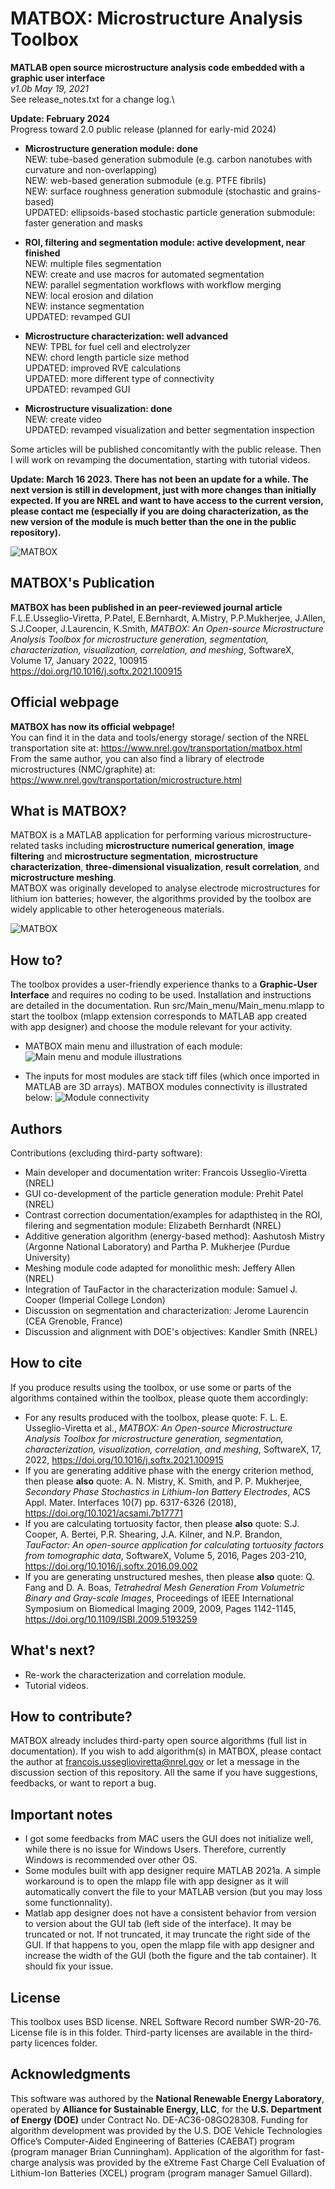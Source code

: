 # MATBOX: Microstructure Analysis Toolbox
**MATLAB open source microstructure analysis code embedded with a graphic user interface**\
*v1.0b May 19, 2021*\
See release_notes.txt for a change log.\

**Update: February 2024**\
Progress toward 2.0 public release (planned for early-mid 2024)
* **Microstructure generation module: done**\
  NEW: tube-based generation submodule (e.g. carbon nanotubes with curvature and non-overlapping)\
  NEW: web-based generation submodule (e.g. PTFE fibrils)\
  NEW: surface roughness generation submodule (stochastic and grains-based)\
  UPDATED: ellipsoids-based stochastic particle generation submodule: faster generation and masks

* **ROI, filtering and segmentation module: active development, near finished**\
  NEW: multiple files segmentation\
  NEW: create and use macros for automated segmentation\
  NEW: parallel segmentation workflows with workflow merging\
  NEW: local erosion and dilation\
  NEW: instance segmentation\
  UPDATED: revamped  GUI
  
* **Microstructure characterization: well advanced**\
  NEW: TPBL for fuel cell and electrolyzer\
  NEW: chord length particle size method\
  UPDATED: improved RVE calculations  
  UPDATED: more different type of connectivity  
  UPDATED: revamped  GUI
  
* **Microstructure visualization: done**\
  NEW: create video\
  UPDATED: revamped visualization and better segmentation inspection

Some articles will be published concomitantly with the public release. Then I will work on revamping the documentation, starting with tutorial videos.

**Update: March 16 2023. There has not been an update for a while. The next version is still in development, just with more changes than initially expected.
If you are NREL and want to have access to the current version, please contact me (especially if you are doing characterization, as the new version of the module is much better than the one in the public repository).**

![MATBOX](https://github.com/NREL/MATBOX_Microstructure_analysis_toolbox/blob/master/MATBOX_logo.png)

## MATBOX's Publication
**MATBOX has been published in an peer-reviewed journal article**\
F.L.E.Usseglio-Viretta, P.Patel, E.Bernhardt, A.Mistry, P.P.Mukherjee, J.Allen, S.J.Cooper, J.Laurencin, K.Smith, *MATBOX: An Open-source Microstructure Analysis Toolbox for microstructure generation, segmentation, characterization, visualization, correlation, and meshing*, SoftwareX, Volume 17, January 2022, 100915\
https://doi.org/10.1016/j.softx.2021.100915

## Official webpage
**MATBOX has now its official webpage!**\
You can find it in the data and tools/energy storage/ section of the NREL transportation site at: https://www.nrel.gov/transportation/matbox.html \
From the same author, you can also find a library of electrode microstructures (NMC/graphite) at: https://www.nrel.gov/transportation/microstructure.html

## What is MATBOX?
MATBOX is a MATLAB application for performing various microstructure-related tasks including **microstructure numerical generation**, **image filtering** and **microstructure segmentation**, **microstructure characterization**, **three-dimensional visualization**, **result correlation**, and **microstructure meshing**. \
MATBOX was originally developed to analyse electrode microstructures for lithium ion batteries; however, the algorithms provided by the toolbox are widely applicable to other heterogeneous materials.

![MATBOX](https://github.com/NREL/MATBOX_Microstructure_analysis_toolbox/blob/master/MATBOX_application.png)

## How to?
The toolbox provides a user-friendly experience thanks to a **Graphic-User Interface** and requires no coding to be used.
Installation and instructions are detailed in the documentation. Run src/Main_menu/Main_menu.mlapp to start the toolbox (mlapp extension corresponds to MATLAB app created with app designer) and choose the module relevant for your activity.

* MATBOX main menu and illustration of each module:
![Main menu and module illustrations](https://github.com/NREL/MATBOX_Microstructure_analysis_toolbox/blob/master/Menu_and_modules.png)

* The inputs for most modules are stack tiff files (which once imported in MATLAB are 3D arrays). MATBOX modules connectivity is illustrated below:
![Module connectivity](https://github.com/NREL/MATBOX_Microstructure_analysis_toolbox/blob/master/IO.png)

## Authors
Contributions (excluding third-party software):
* Main developer and documentation writer: Francois Usseglio-Viretta (NREL)
* GUI co-development of the particle generation module: Prehit Patel (NREL)
* Contrast correction documentation/examples for adapthisteq in the ROI, filering and segmentation module: Elizabeth Bernhardt (NREL)
* Additive generation algorithm (energy-based method): Aashutosh Mistry (Argonne National Laboratory) and Partha P. Mukherjee (Purdue University)
* Meshing module code adapted for monolithic mesh: Jeffery Allen (NREL)
* Integration of TauFactor in the characterization module: Samuel J. Cooper (Imperial College London)
* Discussion on segmentation and characterization: Jerome Laurencin (CEA Grenoble, France)
* Discussion and alignment with DOE's objectives: Kandler Smith (NREL)

## How to cite
If you produce results using the toolbox, or use some or parts of the algorithms contained within the toolbox, please quote them accordingly:
* For any results produced with the toolbox, please quote: F. L. E. Usseglio-Viretta et al., *MATBOX: An Open-source Microstructure Analysis Toolbox for microstructure generation, segmentation, characterization, visualization, correlation, and meshing*, SoftwareX, 17, 2022, https://doi.org/10.1016/j.softx.2021.100915
* If you are generating additive phase with the energy criterion method, then please **also** quote: A. N. Mistry, K. Smith, and P. P. Mukherjee, *Secondary Phase Stochastics in Lithium-Ion Battery Electrodes*, ACS Appl. Mater. Interfaces 10(7) pp. 6317-6326 (2018), https://doi.org/10.1021/acsami.7b17771
* If you are calculating tortuosity factor, then please **also** quote: S.J. Cooper, A. Bertei, P.R. Shearing, J.A. Kilner, and N.P. Brandon, *TauFactor: An open-source application for calculating tortuosity factors from tomographic data*, SoftwareX, Volume 5, 2016, Pages 203-210, https://doi.org/10.1016/j.softx.2016.09.002
* If you are generating unstructured meshes, then please **also** quote: Q. Fang and D. A. Boas, *Tetrahedral Mesh Generation From Volumetric Binary and Gray-scale Images*, Proceedings of IEEE International Symposium on Biomedical Imaging 2009, 2009, Pages 1142-1145, https://doi.org/10.1109/ISBI.2009.5193259

## What's next?
- Re-work the characterization and correlation module.
- Tutorial videos.

## How to contribute?
MATBOX already includes third-party open source algorithms (full list in documentation). If you wish to add algorithm(s) in MATBOX, please contact the author at francois.usseglioviretta@nrel.gov or let a message in the discussion section of this repository.
All the same if you have suggestions, feedbacks, or want to report a bug.

## Important notes
* I got some feedbacks from MAC users the GUI does not initialize well, while there is no issue for Windows Users. Therefore, currently Windows is recommended over other OS.
* Some modules built with app designer require MATLAB 2021a. A simple workaround is to open the mlapp file with app designer as it will automatically convert the file to your MATLAB version (but you may loss some functionnality).
* Matlab app designer does not have a consistent behavior from version to version about the GUI tab (left side of the interface). It may be truncated or not. If not truncated, it may truncate the right side of the GUI. If that happens to you, open the mlapp file with app designer and increase the width of the GUI (both the figure and the tab container). It should fix your issue.

## License
This toolbox uses BSD license. NREL Software Record number SWR-20-76. License file is in this folder. Third-party licenses are available in the third-party licences folder.

## Acknowledgments
This software was authored by the **National Renewable Energy Laboratory**, operated by **Alliance for Sustainable Energy, LLC**, for the **U.S. Department of Energy (DOE)** under Contract No. DE-AC36-08GO28308. Funding for algorithm development was provided by the U.S. DOE Vehicle Technologies Office’s Computer-Aided Engineering of Batteries (CAEBAT) program (program manager Brian Cunningham). Application of the algorithm for fast-charge analysis was provided by the eXtreme Fast Charge Cell Evaluation of Lithium-Ion Batteries (XCEL) program (program manager Samuel Gillard).
